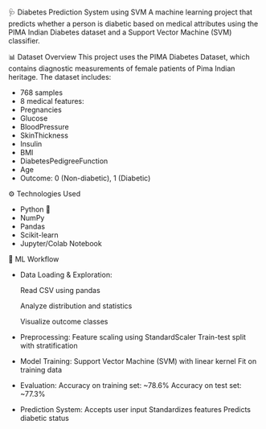 🩺 Diabetes Prediction System using SVM
A machine learning project that predicts whether a person is diabetic based on medical attributes using the PIMA Indian Diabetes dataset and a Support Vector Machine (SVM) classifier.

📊 Dataset Overview
This project uses the PIMA Diabetes Dataset, which contains diagnostic measurements of female patients of Pima Indian heritage. The dataset includes:
- 768 samples
- 8 medical features:
- Pregnancies
- Glucose
- BloodPressure
- SkinThickness
- Insulin
- BMI
- DiabetesPedigreeFunction
- Age
- Outcome: 0 (Non-diabetic), 1 (Diabetic)

⚙️ Technologies Used
- Python 🐍
- NumPy
- Pandas
- Scikit-learn
- Jupyter/Colab Notebook

🧠 ML Workflow
- Data Loading & Exploration:
 
   Read CSV using pandas
  
   Analyze distribution and statistics

   Visualize outcome classes
- Preprocessing:
    Feature scaling using StandardScaler
    Train-test split with stratification
- Model Training:
   Support Vector Machine (SVM) with linear kernel
   Fit on training data
- Evaluation:
   Accuracy on training set: ~78.6%
   Accuracy on test set: ~77.3%
- Prediction System:
    Accepts user input
    Standardizes features
    Predicts diabetic status


